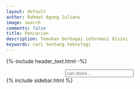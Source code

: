 ```yaml
---
layout: default
author: Rahmat Agung Julians
image: search
comments: false
title: Pencarian
description: Temukan berbagai informasi disini
keywords: cari tentang teknologi
---
```


{%-include header_text.html -%}

<div class="row mb-2">
  <div class="col-sm-9 text-muted small">
    <center>
      <input type="text" id="search-input" class="form-control forsearch" placeholder="cari disini ..." />
    </center>
    <div class="ct">
      <div id="results-container">
    </div>
    </div>
  </div>
  {% include sidebar.html %}
</div>

<script>
  SimpleJekyllSearch({
    searchInput: document.getElementById('search-input'),
    resultsContainer: document.getElementById('results-container'),
    json: '{{ site.baseurl }}/postingan.json',
    searchResultTemplate: '<div class="row mb-2 post__list"><div class="col-sm-9"><a href="{url}?query={query}" title="{desc}" class="post-list">{title}</a></div></div>',
    noResultsText: 'Hasil tidak ditemukan',
    limit: 10,
    fuzzy: false,
    exclude: []
  });
</script>
